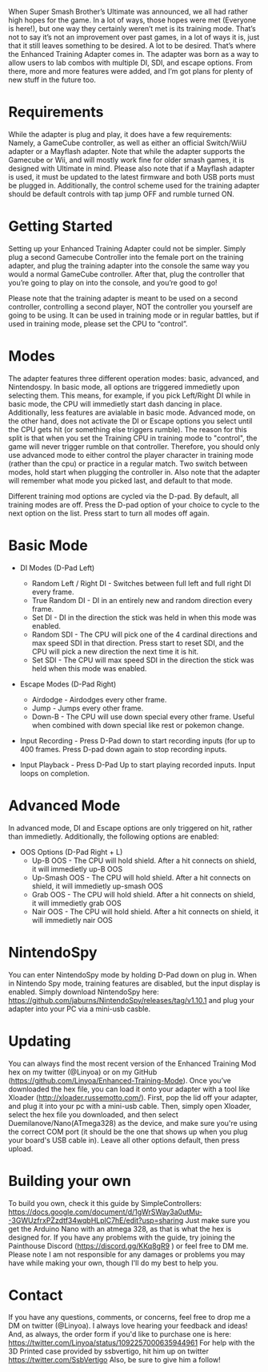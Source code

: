 When Super Smash Brother’s Ultimate was announced, we all had rather high hopes for the game. In a lot of ways, those hopes were met (Everyone is here!), but one way they certainly weren’t met is its training mode. That’s not to say it’s not an improvement over past games, in a lot of ways it is, just that it still leaves something to be desired. A lot to be desired. That’s where the Enhanced Training Adapter comes in.
The adapter was born as a way to allow users to lab combos with multiple DI, SDI, and escape options. From there, more and more features were added, and I’m got plans for plenty of new stuff in the future too.

# Requirements

While the adapter is plug and play, it does have a few requirements: Namely, a GameCube controller, as well as either an official Switch/WiiU adapter or a Mayflash adapter. Note that while the adapter supports the Gamecube or Wii, and will mostly work fine for older smash games, it is designed with Ultimate in mind. Please also note that if a Mayflash adapter is used, it must be updated to the latest firmware and both USB ports must be plugged in. Additionally, the control scheme used for the training adapter should be default controls with tap jump OFF and rumble turned ON. 

# Getting Started

Setting up your Enhanced Training Adapter could not be simpler. Simply plug a second Gamecube Controller into the female port on the training adapter, and plug the training adapter into the console the same way you would a normal GameCube controller. After that, plug the controller that you’re going to play on into the console, and you’re good to go!

Please note that the training adapter is meant to be used on a second controller, controlling a second player, NOT the controller you yourself are going to be using. It can be used in training mode or in regular battles, but if used in training mode, please set the CPU to “control”.

# Modes

The adapter features three different operation modes: basic, advanced, and Nintendospy. In basic mode, all options are triggered immedietly upon selecting them. This means, for example, if you pick Left/Right DI while in basic mode, the CPU will immedietly start dash dancing in place. Additionally, less features are avialable in basic mode. Advanced mode, on the other hand, does not activate the DI or Escape options you select until the CPU gets hit (or something else triggers rumble). The reason for this split is that when you set the Training CPU in training mode to "control", the game will never trigger rumble on that controller. Therefore, you should only use advanced mode to either control the player character in training mode (rather than the cpu) or practice in a regular match. Two switch between modes, hold start when plugging the controller in. Also note that the adapter will remember what mode you picked last, and default to that mode.

Different training mod options are cycled via the D-pad. By default, all training modes are off. Press the D-pad option of your choice to cycle to the next option on the list. Press start to turn all modes off again.

# Basic Mode

- DI Modes (D-Pad Left)
	- Random Left / Right DI - Switches between full left and full right DI every frame.
	- True Random DI - DI in an entirely new and random direction every frame.
	- Set DI - DI in the direction the stick was held in when this mode was enabled.
	- Random SDI - The CPU will pick one of the 4 cardinal directions and max speed SDI in that direction. Press start to reset SDI, and the CPU will pick a new direction the next time it is hit.
	- Set SDI - The CPU will max speed SDI in the direction the stick was held when this mode was enabled.

- Escape Modes (D-Pad Right)
	- Airdodge - Airdodges every other frame.
	- Jump - Jumps every other frame.
	- Down-B - The CPU will use down special every other frame. Useful when combined with down special like rest or pokemon change.

- Input Recording - Press D-Pad down to start recording inputs (for up to 400 frames. Press D-pad down again to stop recording inputs.
- Input Playback - Press D-Pad Up to start playing recorded inputs. Input loops on completion.

# Advanced Mode

In advanced mode, DI and Escape options are only triggered on hit, rather than immedietly. Additionally, the following options are enabled:

- OOS Options (D-Pad Right + L)
	- Up-B OOS - The CPU will hold shield. After a hit connects on shield, it will immedietly up-B OOS
	- Up-Smash OOS - The CPU will hold shield. After a hit connects on shield, it will immedietly up-smash OOS
	- Grab OOS - The CPU will hold shield. After a hit connects on shield, it will immedietly grab OOS
	- Nair OOS - The CPU will hold shield. After a hit connects on shield, it will immedietly nair OOS
	
# NintendoSpy

You can enter NintendoSpy mode by holding D-Pad down on plug in. When in Nintendo Spy mode, training features are disabled, but the input display is enabled. Simply download NintendoSpy here: https://github.com/jaburns/NintendoSpy/releases/tag/v1.10.1 and plug your adapter into your PC via a mini-usb casble.

# Updating
You can always find the most recent version of the Enhanced Training Mod hex on my twitter (@Linyoa) or on my GitHub (https://github.com/Linyoa/Enhanced-Training-Mode). Once you’ve downloaded the hex file, you can load it onto your adapter with a tool like Xloader (http://xloader.russemotto.com/). First, pop the lid off your adapter, and plug it into your pc with a mini-usb cable. Then, simply open Xloader, select the hex file you downloaded,  and then select Duemilanove/Nano(ATmega328) as the device, and make sure you're using the correct COM port (it should be the one that shows up when you plug your board's USB cable in). Leave all other options default, then press upload.

# Building your own
To build you own, check it this guide by SimpleControllers: https://docs.google.com/document/d/1gWrSWay3a0utMu--3GWUzfrxPZzdtf34wqbHLplC7hE/edit?usp=sharing Just make sure you get the Arduino Nano with an atmega 328, as that is what the hex is designed for.
If you have any problems with the guide, try joining the Painthouse Discord (https://discord.gg/KKq8gR9 ) or feel free to DM me. Please note I am not responsible for any damages or problems you may have while making your own, though I'll do my best to help you.

# Contact
If you have any questions, comments, or concerns, feel free to drop me a DM on twitter (@Linyoa). I always love hearing your feedback and ideas!
And, as always, the order form if you'd like to purchase one is here: https://twitter.com/Linyoa/status/1092257000635944961
For help with the 3D Printed case provided by ssbvertigo, hit him up on twitter https://twitter.com/SsbVertigo Also, be sure to give him a follow!
